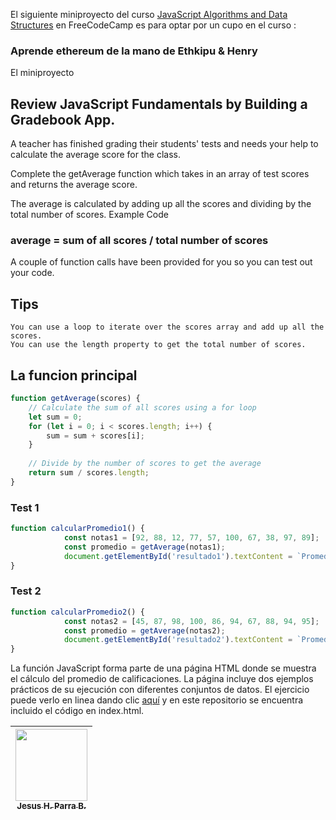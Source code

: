 El siguiente miniproyecto del curso [JavaScript Algorithms and Data Structures](https://www.freecodecamp.org/learn/javascript-algorithms-and-data-structures-v8/) en FreeCodeCamp es para optar por un cupo en el curso : 

### Aprende ethereum de la mano de Ethkipu & Henry

El miniproyecto

## Review JavaScript Fundamentals by Building a Gradebook App.

A teacher has finished grading their students' tests and needs your help to calculate the average score for the class.

Complete the getAverage function which takes in an array of test scores and returns the average score.

The average is calculated by adding up all the scores and dividing by the total number of scores.
Example Code

### average = sum of all scores / total number of scores

A couple of function calls have been provided for you so you can test out your code.

## Tips

    You can use a loop to iterate over the scores array and add up all the scores.
    You can use the length property to get the total number of scores.

## La funcion principal

```javascript
function getAverage(scores) {
    // Calculate the sum of all scores using a for loop
    let sum = 0;
    for (let i = 0; i < scores.length; i++) {
        sum = sum + scores[i];
    }
    
    // Divide by the number of scores to get the average
    return sum / scores.length;
}
```

### Test 1

```javascript
function calcularPromedio1() {
            const notas1 = [92, 88, 12, 77, 57, 100, 67, 38, 97, 89];
            const promedio = getAverage(notas1);
            document.getElementById('resultado1').textContent = `Promedio: ${promedio.toFixed(2)}`;
}
```

### Test 2

```javascript
function calcularPromedio2() {
            const notas2 = [45, 87, 98, 100, 86, 94, 67, 88, 94, 95];
            const promedio = getAverage(notas2);
            document.getElementById('resultado2').textContent = `Promedio: ${promedio.toFixed(2)}`;
}
```

La función JavaScript forma parte de una página HTML donde se muestra  el cálculo del promedio de calificaciones. La página incluye dos ejemplos prácticos de su ejecución con diferentes conjuntos de datos. El ejercicio puede verlo en linea dando clic [aquí](https://promedios.pages.dev/) y en este repositorio se encuentra incluido el código en index.html.


| [<img src="https://avatars.githubusercontent.com/u/123877201?v=4" width=115><br><sub>Jesus H. Parra B.</sub>](https://github.com/ing-jhparra)
| :---: |